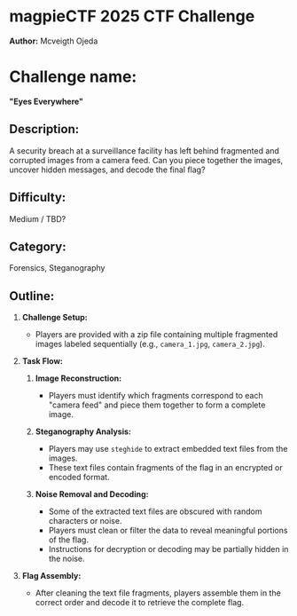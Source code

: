 # magpieCTF 2025 CTF Challenge  
**Author:** Mcveigth Ojeda  

# Challenge name:  
**"Eyes Everywhere"**  

## Description:  
A security breach at a surveillance facility has left behind fragmented and corrupted images from a camera feed. Can you piece together the images, uncover hidden messages, and decode the final flag?  

## Difficulty:  
Medium  / TBD?

## Category:  
Forensics, Steganography  

## Outline:  
1. **Challenge Setup:**  
   - Players are provided with a zip file containing multiple fragmented images labeled sequentially (e.g., `camera_1.jpg`, `camera_2.jpg`).    

2. **Task Flow:**  
   1. **Image Reconstruction:**  
      - Players must identify which fragments correspond to each "camera feed" and piece them together to form a complete image.  

   2. **Steganography Analysis:**  
      - Players may use `steghide` to extract embedded text files from the images.  
      - These text files contain fragments of the flag in an encrypted or encoded format.  

   3. **Noise Removal and Decoding:**  
      - Some of the extracted text files are obscured with random characters or noise.  
      - Players must clean or filter the data to reveal meaningful portions of the flag.  
      - Instructions for decryption or decoding may be partially hidden in the noise.  

3. **Flag Assembly:**  
   - After cleaning the text file fragments, players assemble them in the correct order and decode it to retrieve the complete flag.  